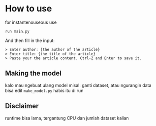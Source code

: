 # How to use
for instantenouseous use
```
run main.py
```
And then fill in the input:
```
> Enter author: {the author of the article}
> Enter title: {the title of the article}
> Paste your the article content. Ctrl-Z and Enter to save it.
```

## Making the model
kalo mau ngebuat ulang model misal: ganti dataset, atau ngurangin data bisa edit ```make_model.py``` habis itu di run

## Disclaimer
runtime bisa lama, tergantung CPU dan jumlah dataset kalian
